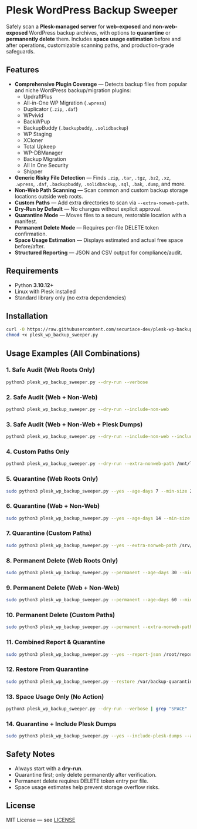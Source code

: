 # Plesk WordPress Backup Sweeper

Safely scan a **Plesk-managed server** for **web-exposed** and **non-web-exposed** WordPress backup archives, with options to **quarantine** or **permanently delete** them. Includes **space usage estimation** before and after operations, customizable scanning paths, and production-grade safeguards.

## Features
- **Comprehensive Plugin Coverage** — Detects backup files from popular and niche WordPress backup/migration plugins:
  - UpdraftPlus
  - All-in-One WP Migration (`.wpress`)
  - Duplicator (`.zip`, `.daf`)
  - WPvivid
  - BackWPup
  - BackupBuddy (`.backupbuddy`, `.solidbackup`)
  - WP Staging
  - XCloner
  - Total Upkeep
  - WP-DBManager
  - Backup Migration
  - All In One Security
  - Shipper
- **Generic Risky File Detection** — Finds `.zip`, `.tar`, `.tgz`, `.bz2`, `.xz`, `.wpress`, `.daf`, `.backupbuddy`, `.solidbackup`, `.sql`, `.bak`, `.dump`, and more.
- **Non-Web Path Scanning** — Scan common and custom backup storage locations outside web roots.
- **Custom Paths** — Add extra directories to scan via `--extra-nonweb-path`.
- **Dry-Run by Default** — No changes without explicit approval.
- **Quarantine Mode** — Moves files to a secure, restorable location with a manifest.
- **Permanent Delete Mode** — Requires per-file DELETE token confirmation.
- **Space Usage Estimation** — Displays estimated and actual free space before/after.
- **Structured Reporting** — JSON and CSV output for compliance/audit.

## Requirements
- Python **3.10.12+**
- Linux with Plesk installed
- Standard library only (no extra dependencies)

## Installation
```bash
curl -O https://raw.githubusercontent.com/securiace-dev/plesk-wp-backup-sweeper/main/plesk_wp_backup_sweeper.py
chmod +x plesk_wp_backup_sweeper.py
```

## Usage Examples (All Combinations)

### 1. Safe Audit (Web Roots Only)
```bash
python3 plesk_wp_backup_sweeper.py --dry-run --verbose
```

### 2. Safe Audit (Web + Non-Web)
```bash
python3 plesk_wp_backup_sweeper.py --dry-run --include-non-web
```

### 3. Safe Audit (Web + Non-Web + Plesk Dumps)
```bash
python3 plesk_wp_backup_sweeper.py --dry-run --include-non-web --include-plesk-dumps
```

### 4. Custom Paths Only
```bash
python3 plesk_wp_backup_sweeper.py --dry-run --extra-nonweb-path /mnt/legacy --extra-nonweb-path /data/archives
```

### 5. Quarantine (Web Roots Only)
```bash
sudo python3 plesk_wp_backup_sweeper.py --yes --age-days 7 --min-size 2M
```

### 6. Quarantine (Web + Non-Web)
```bash
sudo python3 plesk_wp_backup_sweeper.py --yes --age-days 14 --min-size 5M --include-non-web
```

### 7. Quarantine (Custom Paths)
```bash
sudo python3 plesk_wp_backup_sweeper.py --yes --extra-nonweb-path /srv/backups --age-days 30 --min-size 1M
```

### 8. Permanent Delete (Web Roots Only)
```bash
sudo python3 plesk_wp_backup_sweeper.py --permanent --age-days 30 --min-size 10M
```

### 9. Permanent Delete (Web + Non-Web)
```bash
sudo python3 plesk_wp_backup_sweeper.py --permanent --age-days 60 --min-size 50M --include-non-web
```

### 10. Permanent Delete (Custom Paths)
```bash
sudo python3 plesk_wp_backup_sweeper.py --permanent --extra-nonweb-path /tmp/old --age-days 90 --min-size 100M
```

### 11. Combined Report & Quarantine
```bash
sudo python3 plesk_wp_backup_sweeper.py --yes --report-json /root/reports/backups.json --report-csv /root/reports/backups.csv
```

### 12. Restore From Quarantine
```bash
sudo python3 plesk_wp_backup_sweeper.py --restore /var/backup-quarantine/<timestamp>/manifest.json
```

### 13. Space Usage Only (No Action)
```bash
python3 plesk_wp_backup_sweeper.py --dry-run --verbose | grep "SPACE"
```

### 14. Quarantine + Include Plesk Dumps
```bash
sudo python3 plesk_wp_backup_sweeper.py --yes --include-plesk-dumps --age-days 15 --min-size 20M
```

## Safety Notes
- Always start with a **dry-run**.
- Quarantine first; only delete permanently after verification.
- Permanent delete requires DELETE token entry per file.
- Space usage estimates help prevent storage overflow risks.

## License
MIT License — see [LICENSE](LICENSE)
